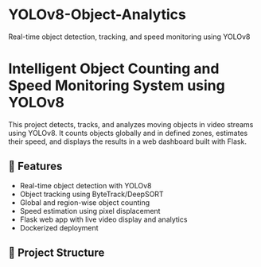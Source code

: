 # YOLOv8-Object-Analytics
Real-time object detection, tracking, and speed monitoring using YOLOv8
# Intelligent Object Counting and Speed Monitoring System using YOLOv8

This project detects, tracks, and analyzes moving objects in video streams using YOLOv8. It counts objects globally and in defined zones, estimates their speed, and displays the results in a web dashboard built with Flask.

## 🚀 Features
- Real-time object detection with YOLOv8
- Object tracking using ByteTrack/DeepSORT
- Global and region-wise object counting
- Speed estimation using pixel displacement
- Flask web app with live video display and analytics
- Dockerized deployment

## 📁 Project Structure
